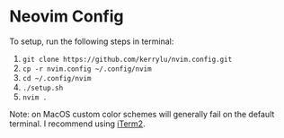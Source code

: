 # Neovim Config

To setup, run the following steps in terminal:

1. `git clone https://github.com/kerrylu/nvim.config.git`
2. `cp -r nvim.config ~/.config/nvim`
3. `cd ~/.config/nvim`
4. `./setup.sh`
5. `nvim .`

Note: on MacOS custom color schemes will generally fail on the default terminal. I recommend using [iTerm2](https://iterm2.com/).
